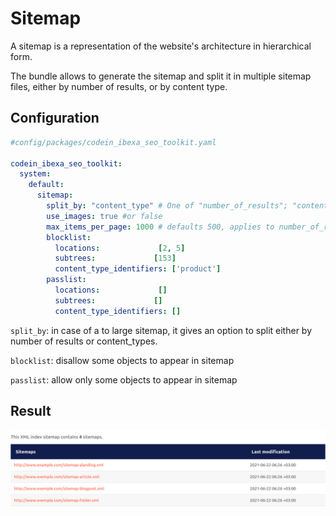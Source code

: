 # Sitemap

A sitemap is a representation of the website's architecture in hierarchical form.

The bundle allows to generate the sitemap and split it in multiple sitemap files, either by number of results, or by content type.

## Configuration

```yml
#config/packages/codein_ibexa_seo_toolkit.yaml

codein_ibexa_seo_toolkit:
  system:
    default:
      sitemap:
        split_by: "content_type" # One of "number_of_results"; "content_type"
        use_images: true #or false
        max_items_per_page: 1000 # defaults 500, applies to number_of_results split
        blocklist:
          locations:             [2, 5]
          subtrees:             [153]
          content_type_identifiers: ['product']
        passlist:
          locations:             []
          subtrees:             []
          content_type_identifiers: []
```
`split_by`: in case of a to large sitemap, it gives an option to split either by number of results or content_types.

`blocklist`: disallow some objects to appear in sitemap

`passlist`: allow only some objects to appear in sitemap

## Result

<img src="../img/SitemapExample.png">
